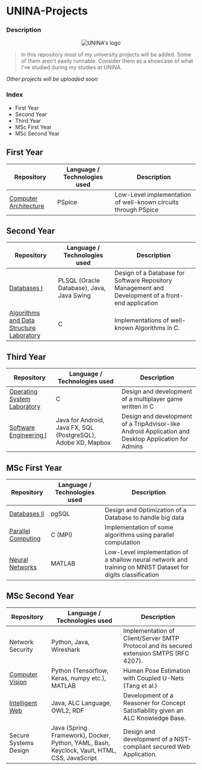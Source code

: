 # UNINA-Projects 
### Description
<p align="center">
  <img src="https://user-images.githubusercontent.com/58134090/205136477-e3c1af9f-504d-4d46-ba36-8d240d079bf6.png" alt="UNINA's logo"/>
</p>

> In this repository most of my university projects will be added. Some of them aren't easily runnable. Consider them as a showcase of what I've studied during my studies at UNINA.

*Other projects will be uploaded soon*
### Index

 - First Year
 - Second Year
 - Third Year
 - MSc First Year
 - MSc Second Year
 
 ## First Year
 
| Repository | Language / Technologies used | Description
|--|--|--|
| [Computer Architecture](https://github.com/cappadavide/UNINAprojects/tree/main/pspice-project) | PSpice | Low-Level implementation of well-known circuits through PSpice |

## Second Year

| Repository | Language / Technologies used | Description
|--|--|--|
| [Databases I](https://github.com/cappadavide/UNINAprojects/tree/main/databases1) | PLSQL (Oracle Database), Java, Java Swing | Design of a Database for Software Repository Management and Development of a front-end application |
|[Algorithms and Data Structure Laboratory](https://github.com/cappadavide/UNINAprojects/tree/main/lab-ads)|C|Implementations of well-known Algorithms in C.

## Third Year
| Repository | Language / Technologies used | Description
|--|--|--|
|[Operating System Laboratory](https://github.com/Gibser/OperatingSystemsLab) | C | Design and development of a multiplayer game written in C |
|[Software Engineering I](https://github.com/cappadavide/software-eng-prj)|Java for Android, Java FX, SQL (PostgreSQL), Adobe XD, Mapbox|Design and development of a TripAdvisor-like Android Application and Desktop Application for Admins|

## MSc First Year

| Repository | Language / Technologies used | Description
|--|--|--|
|[Databases II](https://github.com/cappadavide/db2-datawarehouse-prj)| pgSQL | Design and Optimization of a Database to handle big data  |
|[Parallel Computing](https://github.com/cappadavide/parallel-computing-proj)|C (MPI)|Implementation of some algorithms using parallel computation|
|[Neural Networks](https://github.com/giusyrux/neural-network-proj)|MATLAB|Low-Level implementation of a shallow neural network and training on MNIST Dataset for digits classification|

## MSc Second Year

| Repository | Language / Technologies used | Description
|--|--|--|
|Network Security| Python, Java, Wireshark | Implementation of Client/Server SMTP Protocol and its secured extension SMTPS (RFC 4207).|
|[Computer Vision](https://github.com/cappadavide/coupled-unets-keras)|Python (Tensorflow, Keras, numpy etc.), MATLAB|Human Pose Estimation with Coupled U-Nets (Tang et al.) |
|[Intelligent Web](https://github.com/giusyrux/intelligent-web-prj)|Java, ALC Language, OWL2, RDF|Development of a Reasoner for Concept Satisfiability given an ALC Knowledge Base.|
|Secure Systems Design|Java (Spring Framework), Docker, Python, YAML, Bash, Keyclock, Vault, HTML, CSS, JavaScript|Design and development of a NIST-compliant secured Web Application.|
